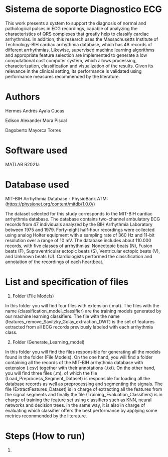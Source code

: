# Sistema de soporte Diagnostico ECG
This work presents a system to support the diagnosis of normal and pathological pulses in ECG recordings, capable of analyzing the characteristics of QRS complexes that greatly help to classify cardiac arrhythmias. In addition, this research uses the Massachusetts Institute of Technology-BIH cardiac arrhythmia database, which has 48 records of different arrhythmias. Likewise, supervised machine learning algorithms and appropriate feature selection are implemented to generate a low computational cost computer system, which allows processing, characterization, classification and visualization of the results. Given its relevance in the clinical setting, its performance is validated using performance measures recommended by the literature.


# Authors
Hermes Andrés Ayala Cucas

Edison Alexander Mora Piscal

Dagoberto Mayorca Torres

# Software used
MATLAB R2021a

# Database used
MIT-BIH Arrhythmia Database - PhysioBank ATM: (https://physionet.org/content/mitdb/1.0.0/)

The dataset selected for this study corresponds to the MIT-BIH cardiac arrhythmia database. The database contains two-channel ambulatory ECG records from 47 individuals analyzed by the BIH Arrhythmia Laboratory between 1975 and 1979. Forty-eight half-hour recordings were collected using analog Holter equipment with a sampling rate of 360 Hz and 11-bit resolution over a range of 10 mV. The database includes about 110.000 records, with five classes of arrhythmias: Nonectopic beats (N), Fusion beats (F), Supraventricular ectopic beats (S), Ventricular ectopic beats (V), and Unknown beats (U). Cardiologists performed the classification and annotation of the recordings of each heartbeat. 


# List and specification of files
1) Folder (File Models)

In this folder you will find four files with extension (.mat). The files with the name (classification_model_classifier) are the training models generated by our machine learning classifiers. The file with the name (features_remove_Savitzky_Golay_extraction_DWT) is the set of features extracted from all ECG records previously labeled with each arrhythmia class.

2) Folder (Generate_Learning_model)

In this folder you will find the files responsible for generating all the models found in the folder (File Models). On the one hand, you will find a folder containing all the records of the MIT-BIH arrhythmia database with extension (.csv) together with their annotations (.txt).
On the other hand, you will find three files (.m), of which the file (Load_Preprocess_Segment_Dataset) is responsible for loading all the database records as well as preprocessing and segmenting the signals. The file (ExtractFeatures_Dataset) is in charge of extracting all the features from the signal segments and finally the file (Training_Evaluation_Classifiers) is in charge of training the feature set using classifiers such as KNN, neural networks and decision trees. In the same way, it is also in charge of evaluating which classifier offers the best performance by applying some metrics recommended by the literature.

# Steps (How to run)

1) 

